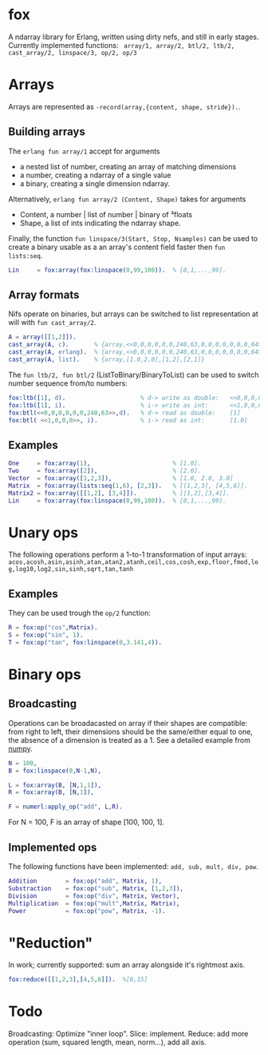 # fox
A ndarray library for Erlang, written using dirty nefs, and still in early stages.
Currently implemented functions:
``` array/1, array/2, btl/2, ltb/2, cast_array/2, linspace/3, op/2, op/3```

# Arrays
Arrays are represented as ```-record(array,{content, shape, stride}).```. 

## Building arrays
The ```erlang fun array/1``` accept for arguments
* a nested list of number, creating an array of matching dimensions
* a number, creating a ndarray of a single value
* a binary, creating a single dimension ndarray.

Alternatively,  ```erlang fun array/2 (Content, Shape)``` takes for arguments
* Content, a number | list of number | binary of ³floats
* Shape, a list of ints indicating the ndarray shape.

Finally, the function ```fun linspace/3(Start, Stop, Nsamples)``` can be used to create a binary usable as a an array's content field faster then ```fun lists:seq```.
```erlang
Lin     = fox:array(fox:linspace(0,99,100)).  % [0,1,...,99].
```

## Array formats
Nifs operate on binaries, but arrays can be switched to list representation at will with ```fun cast_array/2```.

```erlang
A = array([[1,2]]).
cast_array(A, c).       % {array,<<0,0,0,0,0,0,240,63,0,0,0,0,0,0,0,64>>,<<1,0,0,0,2,0,0,0>>,<<2,0,0,0,1,0,0,0>>}
cast_array(A, erlang).  % {array,<<0,0,0,0,0,0,240,63,0,0,0,0,0,0,0,64>>,[1,2],[2,1]}
cast_array(A, list).    % {array,[1.0,2.0],[1,2],[2,1]}
```

The ```fun ltb/2, fun btl/2``` (ListToBinary/BinaryToList) can be used to switch number sequence from/to numbers:
```erlang
fox:ltb([1], d).                     % d-> write as double:   <<0,0,0,0,0,0,240,63>>
fox:ltb([1], i).                     % i-> write as int:      <<1,0,0,0>>
fox:btl(<<0,0,0,0,0,0,240,63>>,d).   % d-> read as double:    [1]
fox:btl( <<1,0,0,0>>, i).            % i-> read as int:       [1.0]
```

## Examples
```erlang
One     = fox:array(1),                       % [1.0].
Two     = fox:array([2]),                     % [2.0].
Vector  = fox:array([1,2,3]),                 % [1.0, 2.0, 3.0]
Matrix  = fox:array(lists:seq(1,6), [2,3]).   % [[1,2,3], [4,5,6]].
Matrix2 = fox:array([[1,2], [3,4]]).          % [[1,2],[3,4]]. 
Lin     = fox:array(fox:linspace(0,99,100)).  % [0,1,...,99].
```

# Unary ops
The following operations perform a 1-to-1 transformation of input arrays: ```acos,acosh,asin,asinh,atan,atan2,atanh,ceil,cos,cosh,exp,floor,fmod,log,log10,log2,sin,sinh,sqrt,tan,tanh```

## Examples

They can be used trough the ```op/2``` function:
```erlang
R = fox:op("cos",Matrix).
S = fox:op("sin", 1).
T = fox:op("tan", fox:linspace(0,3.141,4)).
```

# Binary ops
## Broadcasting
Operations can be broadacasted on array if their shapes are compatible: from right to left, their dimensions should be the same/either equal to one, the absence of a dimension is treated as a 1. See a detailed example from  [numpy](https://numpy.org/doc/stable/user/basics.broadcasting.html).

```erlang
N = 100,
B = fox:linspace(0,N-1,N),

L = fox:array(B, [N,1,1]),
R = fox:array(B, [N,1]),

F = numerl:apply_op("add", L,R).
```
For N = 100, F is an array of shape [100, 100, 1].


## Implemented ops
The following functions have been implemented: ```add, sub, mult, div, pow```.

```erlang
Addition        = fox:op("add", Matrix, 1),
Substraction    = fox:op("sub", Matrix, [1,2,3]),
Division        = fox:op("div", Matrix, Vector),
Multiplication  = fox:op("mult",Matrix, Matrix),
Power           = fox:op("pow", Matrix, -1).
```

# "Reduction"
In work; currently supported: sum an array alongside it's rightmost axis.

```erlang
fox:reduce([[1,2,3],[4,5,6]]).  %[6,15]
```

# Todo
Broadcasting: Optimize "inner loop".
Slice:        implement.
Reduce:       add more operation (sum, squared length, mean, norm...), add all axis.

